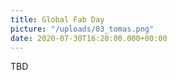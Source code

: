 ```yaml
---
title: Global Fab Day
picture: "/uploads/03_tomas.png"
date: 2020-07-30T16:20:00.000+00:00
---
```


TBD
